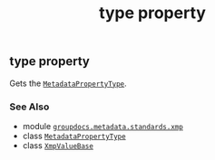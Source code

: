 ﻿---
title: type property
second_title: GroupDocs.Metadata for Python via .NET API References
description: 
type: docs
url: /python-net/groupdocs.metadata.standards.xmp/xmpvaluebase/type/
is_root: false
weight: 60
---

## type property


Gets the [`MetadataPropertyType`](/metadata/python-net/groupdocs.metadata.common/metadatapropertytype).

### See Also
* module [`groupdocs.metadata.standards.xmp`](../../)
* class [`MetadataPropertyType`](/metadata/python-net/groupdocs.metadata.common/metadatapropertytype)
* class [`XmpValueBase`](/metadata/python-net/groupdocs.metadata.standards.xmp/xmpvaluebase)
